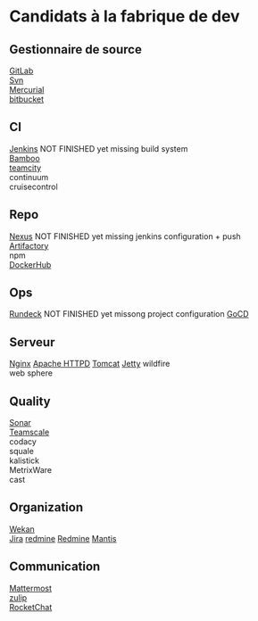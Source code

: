 Candidats à la fabrique de dev
==============================

Gestionnaire de source
----------------------
[GitLab](./gitLab.md)   
[Svn](./svn.md)  
[Mercurial](./mercurial.md)  
[bitbucket](./bitbucket.md)   


CI
-----
[Jenkins](./jenkins.md) NOT FINISHED yet missing build system    
[Bamboo](./bamboo.md)    
[teamcity](./teamcity.md)  
continuum  
cruisecontrol  

Repo
-------
[Nexus](./nexus.md) NOT FINISHED yet missing jenkins configuration + push   
[Artifactory](./artifactory.md)  
npm   
[DockerHub](./dockerhub.md)  

Ops
-----
[Rundeck](./rundeck.md)  NOT FINISHED yet missong project configuration
[GoCD](./gocd.md)  

Serveur
----------
[Nginx](./nginx.md)
[Apache HTTPD](./apache.md) 
[Tomcat](./tomcat.md)
[Jetty](./jetty.md)
wildfire  
web sphere  

Quality
-------
[Sonar](./sonar.md)  
[Teamscale](/teamscale.md)  
codacy  
squale  
kalistick   
MetrixWare  
cast  

Organization
------------
[Wekan](./wekan.md)  
[Jira](./jira.md)
[redmine](./redmine.md)
[Redmine](./redmine.md)
[Mantis](.mantis.md)  

Communication
----------
[Mattermost](./mattermost.md)  
[zulip](./zulip.md)  
[RocketChat](./rocketChat.md)   





